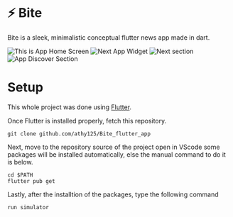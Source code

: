 # ⚡ Bite 
Bite is a sleek, minimalistic conceptual flutter news app made in dart. 

![This is App Home Screen](https://github.com/athy125/Bite_flutter_app/blob/main/screenshots/Screenshot%202022-09-30%20at%208.25.57%20PM.png)
![Next App Widget](https://github.com/athy125/Bite_flutter_app/blob/main/screenshots/Screenshot%202022-09-30%20at%208.26.08%20PM.png)
![Next section](https://github.com/athy125/Bite_flutter_app/blob/main/screenshots/Screenshot%202022-09-30%20at%208.26.59%20PM.png)
![App Discover Section](https://github.com/athy125/Bite_flutter_app/blob/main/screenshots/Screenshot%202022-09-30%20at%208.27.03%20PM.png)

# Setup 

This whole project was done using [Flutter](https://docs.flutter.dev/get-started/install).

Once Flutter is installed properly, fetch this repository.

    git clone github.com/athy125/Bite_flutter_app

Next, move to the repository source of the project open in VScode some packages will be installed automatically, else the manual command to do it is below.

    cd $PATH
    flutter pub get

Lastly, after the installtion of the packages, type the following command

    run simulator



